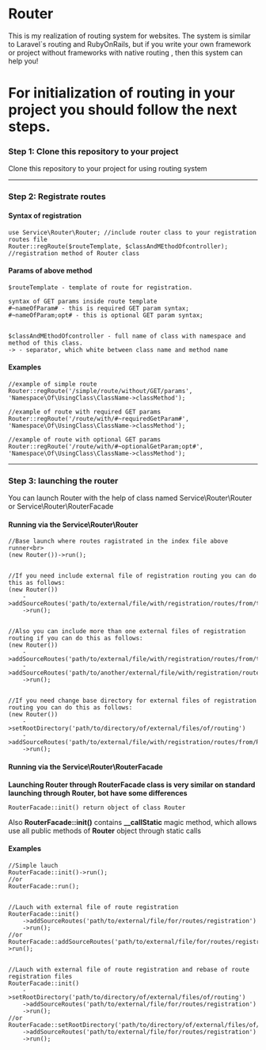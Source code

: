 # Router
This is my realization of routing system for websites. The system is similar to Laravel`s routing and RubyOnRails, but if you write your own framework or  project without frameworks with native routing , then this system can help you!

For initialization of routing in your project you should follow the next steps.
================================================================================

### Step 1: Clone this repository to your project
Clone this repository to your project for using routing system

<hr>

### Step 2: Registrate routes

#### Syntax of registration

    use Service\Router\Router; //include router class to your registration routes file 
    Router::regRoute($routeTemplate, $classAndMEthodOfcontroller); //registration method of Router class 

#### Params of above method

    $routeTemplate - template of route for registration.
  
    syntax of GET params inside route template
    #~nameOfParam# - this is required GET param syntax;
    #~nameOfParam;opt# - this is optional GET param syntax;


    $classAndMEthodOfcontroller - full name of class with namespace and method of this class.
    -> - separator, which white between class name and method name

#### Examples

    //example of simple route
    Router::regRoute('/simple/route/without/GET/params', 'Namespace\Of\UsingClass\ClassName->classMethod');

    //example of route with required GET params
    Router::regRoute('/route/with/#~requiredGetParam#', 'Namespace\Of\UsingClass\ClassName->classMethod');

    //example of route with optional GET params
    Router::regRoute('/route/with/#~optionalGetParam;opt#', 'Namespace\Of\UsingClass\ClassName->classMethod');

<hr>

### Step 3: launching the router
You can launch Router with the help of class named Service\Router\Router or Service\Router\RouterFacade

#### Running via the Service\Router\Router

    //Base launch where routes ragistrated in the index file above runner<br>
    (new Router())->run();
  
  
    //If you need include external file of registration routing you can do this as follows:
    (new Router())
        ->addSourceRoutes('path/to/external/file/with/registration/routes/from/the/DOCUMENT_ROOT/directory')
        ->run();        
  
  
    //Also you can include more than one external files of registration routing if you can do this as follows:
    (new Router())
        ->addSourceRoutes('path/to/external/file/with/registration/routes/from/the/DOCUMENT_ROOT/directory')
        ->addSourceRoutes('path/to/another/external/file/with/registration/routes/from/the/DOCUMENT_ROOT/directory')
        ->run();


    //If you need change base directory for external files of registration routing you can do this as follows:
    (new Router())
        ->setRootDirectory('path/to/directory/of/external/files/of/routing')
        ->addSourceRoutes('path/to/external/file/with/registration/routes/from/RootDir')
        ->run();

#### Running via the Service\Router\RouterFacade

**Launching Router through RouterFacade class is very similar on standard launching through Router, bot have some differences**

    RouterFacade::init() return object of class Router
  
Also **RouterFacade::init()** contains **__callStatic** magic method, which allows use all public methods of **Router** object through static calls

#### Examples

    //Simple lauch
    RouterFacade::init()->run();
    //or
    RouterFacade::run();
   
   
    //Lauch with external file of route registration
    RouterFacade::init()
        ->addSourceRoutes('path/to/external/file/for/routes/registration')
        ->run();
    //or
    RouterFacade::addSourceRoutes('path/to/external/file/for/routes/registration')->run();
   
   
    //Lauch with external file of route registration and rebase of route registration files
    RouterFacade::init()
        ->setRootDirectory('path/to/directory/of/external/files/of/routing')
        ->addSourceRoutes('path/to/external/file/for/routes/registration')
        ->run();
    //or
    RouterFacade::setRootDirectory('path/to/directory/of/external/files/of/routing')
        ->addSourceRoutes('path/to/external/file/for/routes/registration')
        ->run();

